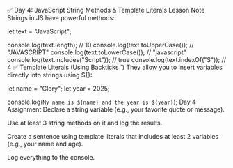 ✅ Day 4: JavaScript String Methods & Template Literals
Lesson Note
Strings in JS have powerful methods:


let text = "JavaScript";

console.log(text.length);        // 10
console.log(text.toUpperCase()); // "JAVASCRIPT"
console.log(text.toLowerCase()); // "javascript"
console.log(text.includes("Script")); // true
console.log(text.indexOf("S"));  // 4
✅ Template Literals (Using Backticks `)
They allow you to insert variables directly into strings using ${}:


let name = "Glory";
let year = 2025;

console.log(`My name is ${name} and the year is ${year}`);
Day 4 Assignment
Declare a string variable (e.g., your favorite quote or message).

Use at least 3 string methods on it and log the results.

Create a sentence using template literals that includes at least 2 variables (e.g., your name and age).

Log everything to the console.

